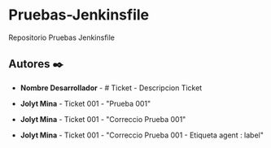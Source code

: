 # Pruebas-Jenkinsfile
Repositorio Pruebas Jenkinsfile

## Autores ✒️
* **Nombre Desarrollador** - # Ticket - Descripcion Ticket

* **Jolyt Mina** - Ticket 001 - "Prueba 001"
* **Jolyt Mina** - Ticket 001 - "Correccio Prueba 001"
* **Jolyt Mina** - Ticket 001 - "Correccio Prueba 001 - Etiqueta agent : label"